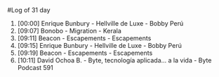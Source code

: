 #Log of 31 day

1. [00:00] Enrique Bunbury - Hellville de Luxe - Bobby Perú
1. [09:07] Bonobo - Migration - Kerala
1. [09:11] Beacon - Escapements - Escapements
1. [09:15] Enrique Bunbury - Hellville de Luxe - Bobby Perú
1. [09:19] Beacon - Escapements - Escapements
1. [10:11] David Ochoa B. - Byte, tecnología aplicada... a la vida - Byte Podcast 591

